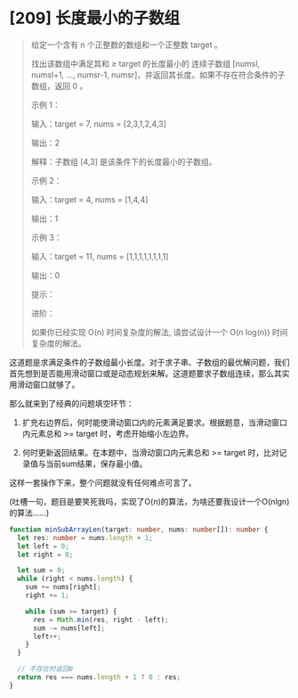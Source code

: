 # [209] 长度最小的子数组

> 给定一个含有 n 个正整数的数组和一个正整数 target 。
>
> 找出该数组中满足其和 ≥ target 的长度最小的 连续子数组 [numsl, numsl+1, ..., numsr-1, numsr]，并返回其长度。如果不存在符合条件的子数组，返回 0 。
>
> 示例 1：
>
> 输入：target = 7, nums = [2,3,1,2,4,3]
>
> 输出：2
>
> 解释：子数组 [4,3] 是该条件下的长度最小的子数组。
>
> 示例 2：
>
> 输入：target = 4, nums = [1,4,4]
>
> 输出：1
>
> 示例 3：
>
> 输入：target = 11, nums = [1,1,1,1,1,1,1,1]
>
> 输出：0
>
> 提示：
>
> 进阶：
>
> 如果你已经实现 O(n) 时间复杂度的解法, 请尝试设计一个 O(n log(n)) 时间复杂度的解法。

这道题是求满足条件的子数组最小长度。对于求子串、子数组的最优解问题，我们首先想到是否能用滑动窗口或是动态规划来解。这道题要求子数组连续，那么其实用滑动窗口就够了。

那么就来到了经典的问题填空环节：

1. 扩充右边界后，何时能使滑动窗口内的元素满足要求。根据题意，当滑动窗口内元素总和 >= target 时，考虑开始缩小左边界。

2. 何时更新返回结果。在本题中，当滑动窗口内元素总和 >= target 时，比对记录值与当前sum结果，保存最小值。

这样一套操作下来，整个问题就没有任何难点可言了。

(吐槽一句，题目是要笑死我吗，实现了O(n)的算法，为啥还要我设计一个O(nlgn)的算法……)

```ts
function minSubArrayLen(target: number, nums: number[]): number {
  let res: number = nums.length + 1;
  let left = 0;
  let right = 0;

  let sum = 0;
  while (right < nums.length) {
    sum += nums[right];
    right += 1;

    while (sum >= target) {
      res = Math.min(res, right - left);
      sum -= nums[left];
      left++;
    }
  }

  // 不存在时返回0
  return res === nums.length + 1 ? 0 : res;
}
```
